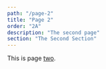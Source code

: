 ```yaml
---
path: "/page-2"
title: "Page 2"
order: "2A"
description: "The second page"
section: "The Second Section"
---
```


This is page [two](https://en.wikipedia.org/wiki/2).
